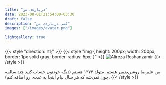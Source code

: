 ```yaml
---
title: "درباره‌ی من"
date: 2023-08-01T21:54:00+03:30
draft: false
description: "کمی درباره‌ی من"
images: ["/images/avatar.png"]

lightgallery: true
---
```

{{< style "direction: rtl;" >}}
{{< style "img { height: 200px; width: 200px; border: 1px solid gray; border-radius: 5px; }" >}}
![Alireza Roshanzamir](/images/avatar.png)
{{< /style >}}

من علیرضا روشن‌ضمیر هستم. متولد ۱۳۷۴ هستم (دیگه خودتون حساب کنید چند سالمه چون نمی‌شه 
که هر سال بیام اینجا یه عددی رو اضافه کنم).
{{< /style >}}

